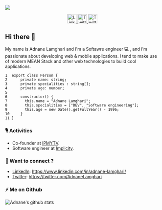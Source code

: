 
![](https://media-exp1.licdn.com/dms/image/C5616AQGWT7XDjMzStw/profile-displaybackgroundimage-shrink_350_1400/0/1589764783697?e=1613001600&v=beta&t=Ak-BIeT0ntlkl9nEs1x4L5Xp48NyDXszbm1JrXDaR3A)
<p align="center">
  <a target="_blank" href="https://www.linkedin.com/in/adnane-lamghari/">
    <img src="https://cdn4.iconfinder.com/data/icons/social-messaging-ui-color-shapes-2-free/128/social-linkedin-circle-512.png" width="30px;" alt="LinkedIn" />
  </a>
  <a target="_blank" href="https://twitter.com/AdnaneLamghari">
    <img src="https://ecovelo.com/wp-content/uploads/2016/05/twitter-icon.png" width="30px;" alt="Twitter" />
  </a>
  <a target="_blank" href="https://adnane-lamghari.medium.com">
    <img src="https://cdn.fastly.picmonkey.com/content4/previews/social/social_63_550.png" width="30px;" alt="Twitter" />
  </a>
</p>
<!--
**adnanelamghari/adnanelamghari** is a ✨ _special_ ✨ repository because its `README.md` (this file) appears on your GitHub profile.
Here are some ideas to get you started:
- 🔭 I’m currently working on ...
- 🌱 I’m currently learning ...
- 👯 I’m looking to collaborate on ...
- 🤔 I’m looking for help with ...
- 💬 Ask me about ...
- 📫 How to reach me: ...
- 😄 Pronouns: ...
- ⚡ Fun fact: ...
-->

## Hi there 👋

My name is Adnane Lamghari and i'm a Softawre engineer 💻 , and i'm passionate about developing web & mobile applications.
I tend to make use of modern MEAN Stack and other web technologies to build cool applications.

```
1  export class Person {
2      private name: string;
3      private specialities : string[];
4      private age: number;
5
6      constructor() {
7        this.name = "Adnane Lamghari";
8        this.specialities = ["DEV", "Software engineering"];
9        this.age = new Date().getFullYear() - 1996;
10     }
11 }
```

### 🎙️ Activities
*  Co-founder at [IPMYTV](https://ipmytv.com).
*  Software engineer at [Implicity](https://www.implicity.com).

<!--
### 👯 Libraries

[![ngx-mat-markdown-text-editor](https://github-readme-stats.vercel.app/api/pin/?username=adnanelamghari&repo=ngx-mat-markdown-text-editor&show_owner=false)](https://github.com/adnanelamghari/ngx-mat-markdown-text-editor)

[![ngx-mat-markdown-text-editor](https://github-readme-stats.vercel.app/api/pin/?username=adnanelamghari&repo=ngx-mat-tag-input&show_owner=true)](https://github.com/adnanelamghari/ngx-mat-tag-input)

[![ngx-mat-markdown-text-editor](https://github-readme-stats.vercel.app/api/pin/?username=adnanelamghari&repo=payment-bank-card&show_owner=true)](https://github.com/adnanelamghari/payment-bank-card)
-->

### 💬 Want to connect ?
* [LinkedIn](https://www.linkedin.com/in/adnane-lamghari/): https://www.linkedin.com/in/adnane-lamghari/
* [Twitter](https://twitter.com/AdnaneLamghari): https://twitter.com/AdnaneLamghari
### ⚡ Me on Github 
![Adnane's github stats](https://github-readme-stats.vercel.app/api?username=adnanelamghari&show_icons=true)
